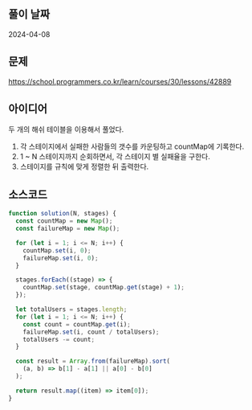 ## 풀이 날짜

2024-04-08

## 문제

https://school.programmers.co.kr/learn/courses/30/lessons/42889

## 아이디어

두 개의 해쉬 테이블을 이용해서 풀었다.

1. 각 스테이지에서 실패한 사람들의 갯수를 카운팅하고 countMap에 기록한다.
2. 1 ~ N 스테이지까지 순회하면서, 각 스테이지 별 실패율을 구한다.
3. 스테이지를 규칙에 맞게 정렬한 뒤 출력한다.

## 소스코드

```js
function solution(N, stages) {
  const countMap = new Map();
  const failureMap = new Map();

  for (let i = 1; i <= N; i++) {
    countMap.set(i, 0);
    failureMap.set(i, 0);
  }

  stages.forEach((stage) => {
    countMap.set(stage, countMap.get(stage) + 1);
  });

  let totalUsers = stages.length;
  for (let i = 1; i <= N; i++) {
    const count = countMap.get(i);
    failureMap.set(i, count / totalUsers);
    totalUsers -= count;
  }

  const result = Array.from(failureMap).sort(
    (a, b) => b[1] - a[1] || a[0] - b[0]
  );

  return result.map((item) => item[0]);
}
```

